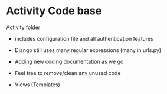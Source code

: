 # Activity Code base

Activity folder

* includes configuration file and all authentication features
* Django still uses many regular expressions (many in urls.py)
* Adding new coding documentation as we go

* Feel free to remove/clean any unused code
* Views (Templates)
